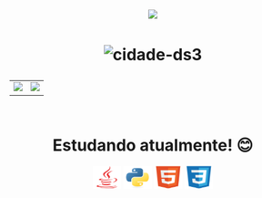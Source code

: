 <h1 align=center>
  <img src="https://readme-typing-svg.herokuapp.com/?font=Righteous&size=35&center=true&vCenter=true&width=500&height=70&duration=3000&lines=Olá+Pessoal!+👋;+Sejam+bem+vindos!!;" /> 
</h1>

<h1 align="center">
  
  ![cidade-ds3](https://github.com/GregoryNMI/GregoryNMI/assets/159632620/9cf26e94-6b88-416e-93d1-eea09eac1c55)
  
</h1>


<table align="center" border="0">
  <tr>
    <td><img src="https://github-readme-stats.vercel.app/api?username=GregoryNMI&show_icons=true&theme=transparent"/></td>
    <td><img src="https://github-readme-stats.vercel.app/api/top-langs/?username=GregoryNMI&layout=compact&theme=transparent"/></td>
  </tr>
</table>



<div style="display: inline_block" align="center"><br>
  <h1>
  Estudando atualmente! 😊
  </h1>
  <img align="center" alt="Greg-Java" height="40" width="50" src="https://raw.githubusercontent.com/devicons/devicon/master/icons/java/java-plain.svg">
  <img align="center" alt="Greg-Python" height="40" width="50" src="https://raw.githubusercontent.com/devicons/devicon/master/icons/python/python-original.svg">
  <img align="center" alt="Greg-HTML" height="40" width="50" src="https://raw.githubusercontent.com/devicons/devicon/master/icons/html5/html5-original.svg">
  <img align="center" alt="Greg-CSS" height="40" width="50" src="https://raw.githubusercontent.com/devicons/devicon/master/icons/css3/css3-original.svg">



  
</div>

